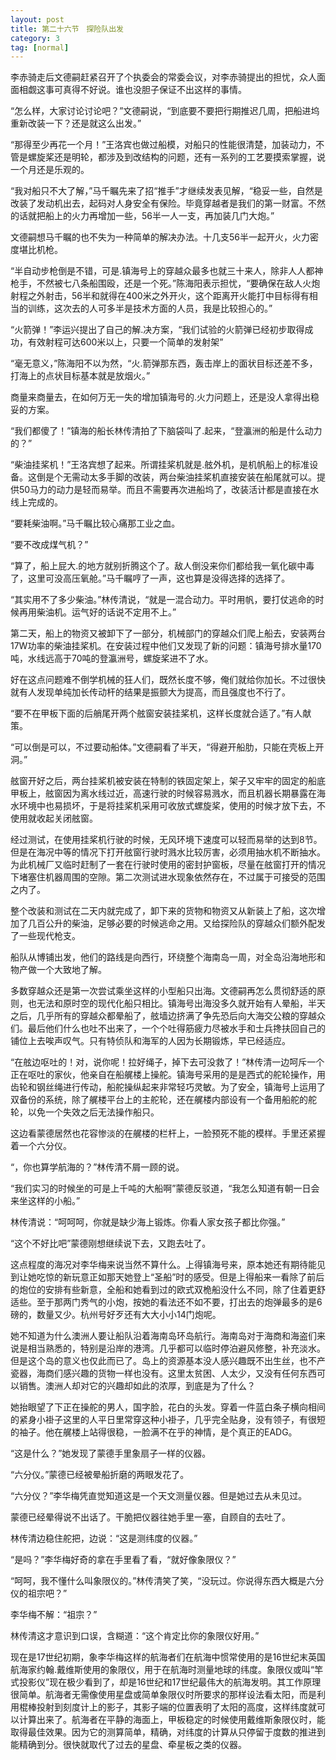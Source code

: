 ```yaml
---
layout: post
title: 第二十六节　探险队出发
category: 3
tag: [normal]
---
```


李赤骑走后文德嗣赶紧召开了个执委会的常委会议，对李赤骑提出的担忧，众人面面相觑这事可真得不好说。谁也没胆子保证不出这样的事情。

“怎么样，大家讨论讨论吧？”文德嗣说，“到底要不要把行期推迟几周，把船进坞重新改装一下？还是就这么出发。”

“那得至少再花一个月！”王洛宾也做过船模，对船只的性能很清楚，加装动力，不管是螺旋桨还是明轮，都涉及到改结构的问题，还有一系列的工艺要摸索掌握，说一个月还是乐观的。

“我对船只不大了解，”马千瞩先来了招“推手”才继续发表见解，“稳妥一些，自然是改装了发动机出去，起码对人身安全有保险。毕竟穿越者是我们的第一财富。不然的话就把船上的火力再增加一些，56半一人一支，再加装几门大炮。”

文德嗣想马千瞩的也不失为一种简单的解决办法。十几支56半一起开火，火力密度堪比机枪。

“半自动步枪倒是不错，可是.镇海号上的穿越众最多也就三十来人，除非人人都神枪手，不然被七八条船围殴，还是一个死。”陈海阳表示担忧，“要确保在敌人火炮射程之外射击，56半和就得在400米之外开火，这个距离开火能打中目标得有相当的训练，这次去的人可多半是技术方面的人员，我是比较担心的。”

“火箭弹！”李运兴提出了自己的解.决方案，“我们试验的火箭弹已经初步取得成功，有效射程可达600米以上，只要一个简单的发射架”

“毫无意义，”陈海阳不以为然，“火.箭弹那东西，轰击岸上的面状目标还差不多，打海上的点状目标基本就是放烟火。”

商量来商量去，在如何万无一失的增加镇海号的.火力问题上，还是没人拿得出稳妥的方案。

“我们都傻了！”镇海的船长林传清拍了下脑袋叫了.起来，“登瀛洲的船是什么动力的？”

“柴油挂桨机！”王洛宾想了起来。所谓挂桨机就是.舷外机，是机帆船上的标准设备。这倒是个无需动太多手脚的改装，两台柴油挂桨机直接安装在船尾就可以。提供50马力的动力是轻而易举。而且不需要再次进船坞了，改装活计都是直接在水线上完成的。

“要耗柴油啊。”马千瞩比较心痛那工业之血。

“要不改成煤气机？”

“算了，船上屁大.的地方就别折腾这个了。敌人倒没来你们都给我一氧化碳中毒了，这里可没高压氧舱。”马千瞩哼了一声，这也算是没得选择的选择了。

“其实用不了多少柴油。”林传清说，“就是一混合动力。平时用帆，要打仗逃命的时候再用柴油机。运气好的话说不定用不上。”

第二天，船上的物资又被卸下了一部分，机械部门的穿越众们爬上船去，安装两台17W功率的柴油挂桨机。在安装过程中他们又发现了新的问题：镇海号排水量170吨，水线远高于70吨的登瀛洲号，螺旋桨进不了水。

好在这点问题难不倒学机械的狂人们，既然长度不够，俺们就给你加长。不过很快就有人发现单纯加长传动杆的结果是振颤大为提高，而且强度也不行了。

“要不在甲板下面的后艄尾开两个舷窗安装挂桨机，这样长度就合适了。”有人献策。

“可以倒是可以，不过要动船体。”文德嗣看了半天，“得避开船肋，只能在壳板上开洞。”

舷窗开好之后，两台挂桨机被安装在特制的铁固定架上，架子又牢牢的固定的船底甲板上，舷窗因为离水线过近，高速行驶的时候容易溅水，而且机器长期暴露在海水环境中也易损坏，于是将挂桨机采用可收放式螺旋桨，使用的时候才放下去，不使用就收起关闭舷窗。

经过测试，在使用挂桨机行驶的时候，无风环境下速度可以轻而易举的达到8节。但是在海况中等的情况下打开舷窗行驶时溅水比较厉害，必须用抽水机不断抽水。为此机械厂又临时赶制了一套在行驶时使用的密封护窗板，尽量在舷窗打开的情况下堵塞住机器周围的空隙。第二次测试进水现象依然存在，不过属于可接受的范围之内了。

整个改装和测试在二天内就完成了，卸下来的货物和物资又从新装上了船，这次增加了几百公升的柴油，足够必要的时候逃命之用。又给探险队的穿越众们额外配发了一些现代枪支。

船队从博铺出发，他们的路线是向西行，环绕整个海南岛一周，对全岛沿海地形和物产做一个大致地了解。

多数穿越众还是第一次尝试乘坐这样的小型船只出海。文德嗣再怎么贯彻舒适的原则，也无法和原时空的现代化船只相比。镇海号出海没多久就开始有人晕船，半天之后，几乎所有的穿越众都晕船了，舷墙边挤满了争先恐后向大海交公粮的穿越众们。最后他们什么也吐不出来了，一个个吐得筋疲力尽被水手和士兵搀扶回自己的铺位上去唉声叹气。只有特侦队和海军的人因为长期锻炼，早已经适应。

“在舷边呕吐的！对，说你呢！拉好绳子，掉下去可没救了！”林传清一边呵斥一个正在呕吐的家伙，他亲自在船艉楼上操舵。镇海号采用的是是西式的舵轮操作，用齿轮和钢丝绳进行传动，船舵操纵起来非常轻巧灵敏。为了安全，镇海号上运用了双备份的系统，除了艉楼平台上的主舵轮，还在艉楼内部设有一个备用船舵的舵轮，以免一个失效之后无法操作船只。

这边看蒙德居然也花容惨淡的在艉楼的栏杆上，一脸预死不能的模样。手里还紧握着一个六分仪。

“，你也算学航海的？”林传清不屑一顾的说。

“我们实习的时候坐的可是上千吨的大船啊”蒙德反驳道，“我怎么知道有朝一日会来坐这样的小船。”

林传清说：“呵呵呵，你就是缺少海上锻炼。你看人家女孩子都比你强。”

“这个不好比吧”蒙德刚想继续说下去，又跑去吐了。

这点程度的海况对李华梅来说当然不算什么。上得镇海号来，原本她还有期待能见到让她吃惊的新玩意正如那天她登上“圣船”时的感受。但是上得船来一看除了前后的炮位的安排有些新意，全船和她看到过的欧式双桅船没什么不同，除了住着更舒适些。至于那两门秀气的小炮，按她的看法还不如不要，打出去的炮弹最多的是6磅的，数量又少。杭州号好歹还有大大小小14门炮呢。

她不知道为什么澳洲人要让船队沿着海南岛环岛航行。海南岛对于海商和海盗们来说是相当熟悉的，特别是沿岸的港湾。几乎都可以临时停泊避风修整，补充淡水。但是这个岛的意义也仅此而已了。岛上的资源基本没人感兴趣既不出生丝，也不产瓷器，海商们感兴趣的货物一样也没有。这里太贫困、人太少，又没有任何东西可以销售。澳洲人却对它的兴趣却如此的浓厚，到底是为了什么？

她抬眼望了下正在操舵的男人，国字脸，花白的头发。穿着一件蓝白条子横向相间的紧身小褂子这里的人平日里常穿这种小褂子，几乎完全贴身，没有领子，有很短的袖子。他在艉楼上站得很稳，一脸满不在乎的神情，是个真正的EADG。

“这是什么？”她发现了蒙德手里象扇子一样的仪器。

“六分仪。”蒙德已经被晕船折磨的两眼发花了。

“六分仪？”李华梅凭直觉知道这是一个天文测量仪器。但是她过去从未见过。

蒙德已经晕得说不出话了。干脆把仪器往她手里一塞，自顾自的去吐了。

林传清边稳住舵把，边说：“这是测纬度的仪器。”

“是吗？”李华梅好奇的拿在手里看了看，“就好像象限仪？”

“呵呵，我不懂什么叫象限仪的。”林传清笑了笑，“没玩过。你说得东西大概是六分仪的祖宗吧？”

李华梅不解：“祖宗？”

林传清这才意识到口误，含糊道：“这个肯定比你的象限仪好用。”

现在是17世纪初期，象李华梅这样的航海者们在航海中惯常使用的是16世纪末英国航海家约翰.戴维斯使用的象限仪，用于在航海时测量地球的纬度。象限仪或叫“竿式投影仪”现在极少看到了，却是16世纪和17世纪最伟大的航海发明。其工作原理很简单。航海者无需像使用星盘或简单象限仪时所要求的那样设法看太阳，而是利用棍棒投射到刻度计上的影子，其影子端的位置表明了太阳的高度，这样纬度就可以计算出来了。航海者在平静的海面上，甲板稳定的时候使用戴维斯象限仪时，能取得最佳效果。因为它的测算简单，精确，对纬度的计算从只停留于度数的推进到能精确到分。很快就取代了过去的星盘、牵星板之类的仪器。